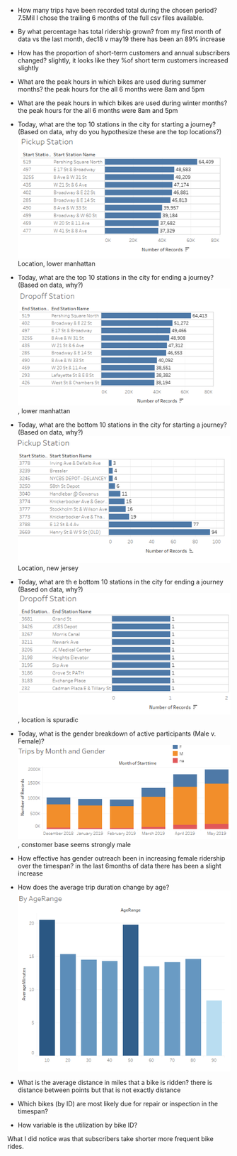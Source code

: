 * How many trips have been recorded total during the chosen period?
        7.5Mil
        I chose the trailing 6 months of the full csv files available. 

* By what percentage has total ridership grown? 
    from my first month of data vs the last month, dec18 v may19 there has been an 89% increase
* How has the proportion of short-term customers and annual subscribers changed?
    slightly, it looks like they %of short term customers increased slightly
* What are the peak hours in which bikes are used during summer months? 
    the peak hours for the all 6 months were 8am and 5pm
* What are the peak hours in which bikes are used during winter months?
    the peak hours for the all 6 months were 8am and 5pm
* Today, what are the top 10 stations in the city for starting a journey? (Based on data, why do you hypothesize these are the top locations?)
    ![](top10Start.PNG) Location, lower manhattan
* Today, what are the top 10 stations in the city for ending a journey? (Based on data, why?)
    ![](top10End.PNG), lower manhattan
* Today, what are the bottom 10 stations in the city for starting a journey? (Based on data, why?)
      ![](low10Start.PNG) Location, new jersey
* Today, what are th e bottom 10 stations in the city for ending a journey (Based on data, why?)
    ![](low10End.PNG), location is spuradic
* Today, what is the gender breakdown of active participants (Male v. Female)?
    ![](genderbyMonth.PNG), constomer base seems strongly male
* How effective has gender outreach been in increasing female ridership over the timespan?
    in the last 6months of data there has been a slight increase
* How does the average trip duration change by age?
    ![](avgminage.png)
* What is the average distance in miles that a bike is ridden?
there is distance between points but that is not exactly distance
* Which bikes (by ID) are most likely due for repair or inspection in the timespan? 

* How variable is the utilization by bike ID?


What I did notice was that subscribers take shorter more frequent bike rides. 
